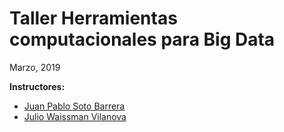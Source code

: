 # Taller **Herramientas computacionales para Big Data**

Marzo, 2019

**Instructores:**

- [Juan Pablo Soto Barrera]()
- [Julio Waissman Vilanova](http://mat.uson.mx/~juliowaissman/)

